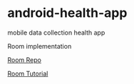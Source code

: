 # android-health-app
mobile data collection health app


Room implementation

[Room Repo](https://github.com/ashishrawat2911/RoomDemo/tree/master/app/src/main/java/com/ashish/roomdemo/database)

[Room Tutorial](https://medium.com/mindorks/using-room-database-android-jetpack-675a89a0e942)
